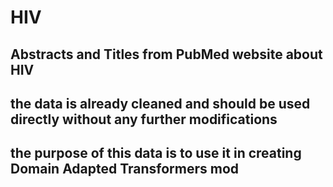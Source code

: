 # HIV

## Abstracts and Titles from PubMed website about HIV

## the data is already cleaned and should be used directly without any further modifications

## the purpose of this data is to use it in creating Domain Adapted Transformers mod
